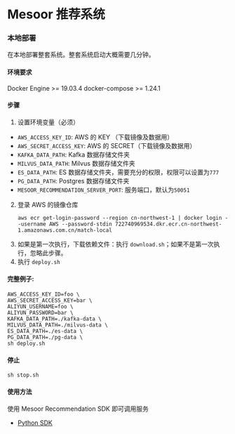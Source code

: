 # Mesoor 推荐系统

### 本地部署
在本地部署整套系统。整套系统启动大概需要几分钟。
#### 环境要求
Docker Engine >= 19.03.4
docker-compose >= 1.24.1
#### 步骤
1. 设置环境变量（必须）
 - `AWS_ACCESS_KEY_ID`: AWS 的 KEY （下载镜像及数据用）
 - `AWS_SECRET_ACCESS_KEY`: AWS 的 SECRET（下载镜像及数据用）
 - `KAFKA_DATA_PATH`: Kafka 数据存储文件夹
 - `MILVUS_DATA_PATH`: Milvus 数据存储文件夹
 - `ES_DATA_PATH`: ES 数据存储文件夹，需要充分的权限，权限可以设置为`777`
 - `PG_DATA_PATH`: Postgres 数据存储文件夹
 - `MESOOR_RECOMMENDATION_SERVER_PORT`: 服务端口，默认为`50051`

2. 登录 AWS 的镜像仓库
    ```shell script
    aws ecr get-login-password --region cn-northwest-1 | docker login --username AWS --password-stdin 722740969534.dkr.ecr.cn-northwest-1.amazonaws.com.cn/match-local
    ```
3. 如果是第一次执行，下载依赖文件：执行 `download.sh`；如果不是第一次执行，忽略此步骤。
4. 执行 `deploy.sh`
#### 完整例子:
```shell script
AWS_ACCESS_KEY_ID=foo \
AWS_SECRET_ACCESS_KEY=bar \
ALIYUN_USERNAME=foo \
ALIYUN_PASSWORD=bar \
KAFKA_DATA_PATH=./kafka-data \
MILVUS_DATA_PATH=./milvus-data \
ES_DATA_PATH=./es-data \
PG_DATA_PATH=./pg-data \
sh deploy.sh
```
#### 停止
```shell script
sh stop.sh
```
#### 使用方法
使用 Mesoor Recommendation SDK 即可调用服务
* [Python SDK](https://github.com/nadileaf/mesoor-recommendation-python-sdk)
